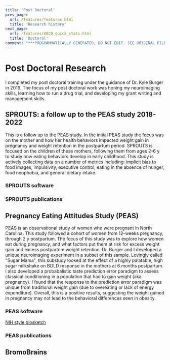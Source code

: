```yaml
---
title: 'Post Doctoral'
prev_page:
  url: /features/features.html
  title: 'Research history'
next_page:
  url: /features/ABCD_quick_stats.html
  title: 'Doctoral'
comment: "***PROGRAMMATICALLY GENERATED, DO NOT EDIT. SEE ORIGINAL FILES IN /content***"
---
```

# Post Doctoral Research

I completed my post doctoral training under the guidance of Dr. Kyle Burger in 2019. The focus of my post doctoral work was honing my neuroimaging skills, learning how to run a drug trial, and developing my grant writing and management skills.


## SPROUTS: a follow up to the PEAS study 2018-2022
This is a follow up to the PEAS study. In the initial PEAS study the focus was on the mother and how her health behaviors impacted weight gain in pregnancy and weight retention in the postpartum period. SPROUTS is focused on the children of these mothers, following them from ages 2-6 y to study how eating behaviors develop in early childhood. This study is actively collecting data on a number of metrics including: implicit bias to food images, impulsivity, executive control, eating in the absence of hunger, food neophobia, and general dietary intake.

### SPROUTS software
### SPROUTS publications

## Pregnancy Eating Attitudes Study (PEAS)
PEAS is an observational study of women who were pregnant in North Carolina. This study followed a cohort of women from 12-weeks pregnancy, through 2 y postpartum. The focus of this study was to explore how women eat during pregnancy, and what factors put them at risk for excess weight gain and excess postpartum weight retention. Dr. Burger and I developed a unique neuroimaging experiment in a subset of this sample. Lovingly called "Sugar Mama", this substudy looked at the effect of a highly palatable, high sugar milkshake on BOLD response in the mothers at 6 months postpartum. I also developed a probabalistic taste prediction error paradigm to assess classical conditioning in a population that had to gain weight (aka pregnancy). I found that the response to the prediction error paradigm was unique from traditional weight gain (due to overeating or lack of energy expenditure). Overall, this is a positive results, suggesting the weight gained in pregnancy may not lead to the behavioral differences seen in obesity.

### PEAS software
[NIH style biosketch](https://github.com/grace-shearrer/geshearrer/raw/master/gs_web/content/features/SHEARRER_BIOSKETCH.pdf)
### PEAS publications

## BromoBrains

